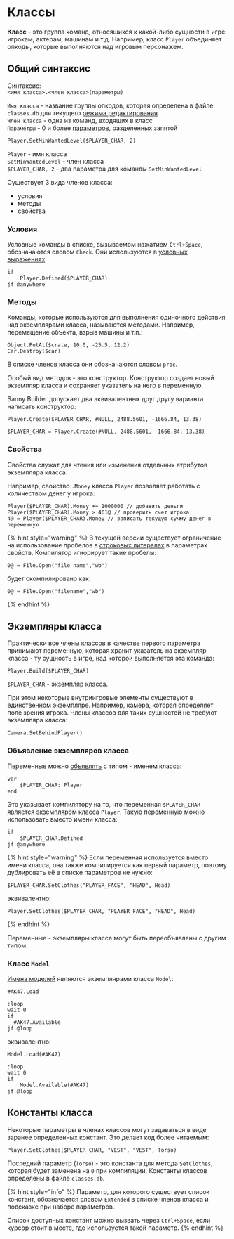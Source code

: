 # Классы

**Класс** - это группа команд, относящихся к какой-либо сущности в игре: игрокам, актерам, машинам и т.д. Например, класс `Player` объединяет опкоды, которые выполняются над игровым персонажем.

## Общий синтаксис

Синтаксис:  
`<имя класса>.<член класса>(параметры)`

`Имя класса` - название группы опкодов, которая определена в файле `classes.db` для текущего [режима редактирования](../edit-modes.md)  
`Член класса` - одна из команд, входящих в класс  
`Параметры` - 0 и более [параметров](data-types.md), разделенных запятой

```text
Player.SetMinWantedLevel($PLAYER_CHAR, 2)
```

`Player` - имя класса  
`SetMinWantedLevel` - член класса   
`$PLAYER_CHAR, 2` - два параметра для команды `SetMinWantedLevel`

Существует 3 вида членов класса:

* условия
* методы
* свойства

### Условия 

Условные команды в списке, вызываемом нажатием `Ctrl+Space`, обозначаются словом `Check`. Они используются в [условных выражениях](conditions.md):

```text
if
    Player.Defined($PLAYER_CHAR)
jf @anywhere
```

### Методы

Команды, которые используются для выполнения одиночного действия над экземплярами класса, называются методами. Например, перемещение объекта, взрыв машины и т.п.:

```text
Object.PutAt($crate, 10.0, -25.5, 12.2)
Car.Destroy($car)
```

В списке членов класса они обозначаются словом `proc`. 

Особый вид методов - это конструктор. Конструктор создает новый экземпляр класса и сохраняет указатель на него в переменную.

Sanny Builder допускает два эквивалентных друг другу варианта написать конструктор:

```text
Player.Create($PLAYER_CHAR, #NULL, 2488.5601, -1666.84, 13.38)
```

```text
$PLAYER_CHAR = Player.Create(#NULL, 2488.5601, -1666.84, 13.38)
```

### Свойства

Свойства служат для чтения или изменения отдельных атрибутов экземпляра класса.

Например, свойство `.Money` класса `Player` позволяет работать с количеством денег у игрока:

```text
Player($PLAYER_CHAR).Money += 1000000 // добавить деньги
Player($PLAYER_CHAR).Money > 461@ // проверить счет игрока
4@ = Player($PLAYER_CHAR).Money // записать текущую сумму денег в переменную
```

{% hint style="warning" %}
В текущей версии существует ограничение на использование пробелов в [строковых литералах](data-types.md#strokovye-literaly) в параметрах свойств. Компилятор игнорирует такие пробелы:

```text
0@ = File.Open("file name","wb")
```

будет скомпилировано как:

```text
0@ = File.Open("filename","wb")
```
{% endhint %}

## Экземпляры класса

Практически все члены классов в качестве первого параметра принимают переменную, которая хранит указатель на экземпляр класса - ту сущность в игре, над которой выполняется эта команда:

```text
Player.Build($PLAYER_CHAR)
```

`$PLAYER_CHAR` - экземпляр класса. 

При этом некоторые внутриигровые элементы существуют в единственном экземпляре. Например, камера, которая определяет поле зрения игрока. Члены классов для таких сущностей не требуют экземпляра класса:

```text
Camera.SetBehindPlayer()
```

### Объявление экземпляров класса

Переменные можно [объявлять](variables.md#konstrukciya-var-end) с типом - именем класса:

```text
var
    $PLAYER_CHAR: Player
end
```

Это указывает компилятору на то, что переменная `$PLAYER_CHAR` является экземпляром класса `Player`. Такую переменную можно использовать вместо имени класса:

```text
if
    $PLAYER_CHAR.Defined
jf @anywhere
```

{% hint style="warning" %}
Если переменная используется вместо имени класса, она также компилируется как первый параметр, поэтому дублировать её в списке параметров не нужно:

```text
$PLAYER_CHAR.SetClothes("PLAYER_FACE", "HEAD", Head)
```

эквивалентно:

```text
Player.SetClothes($PLAYER_CHAR, "PLAYER_FACE", "HEAD", Head)
```
{% endhint %}

Переменные - экземпляры класса могут быть переобъявлены с другим типом.

### Класс `Model` 

[Имена моделей](data-types.md#imena-modelei) являются экземплярами класса `Model`:

```text
#AK47.Load
  
:loop
wait 0
if
  #AK47.Available
jf @loop
```

эквивалентно:

```text
Model.Load(#AK47)

:loop
wait 0
if
    Model.Available(#AK47)
jf @loop
```

## Константы класса

Некоторые параметры в членах классов могут задаваться в виде заранее определенных констант. Это делает код более читаемым:

```text
Player.SetClothes($PLAYER_CHAR, "VEST", "VEST", Torso)
```

Последний параметр \(`Torso`\) - это константа для метода `SetClothes`, которая будет заменена на `0` при компиляции. Константы классов определены в файле `classes.db`.

{% hint style="info" %}
Параметр, для которого существует список констант, обозначается словом `Extended` в списке членов класса и подсказке при наборе параметров. 

Список доступных констант можно вызвать через `Ctrl+Space`, если курсор стоит в месте, где используется такой параметр.
{% endhint %}

